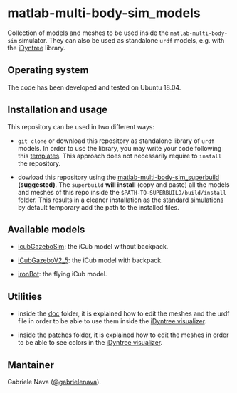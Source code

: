# matlab-multi-body-sim_models

Collection of models and meshes to be used inside the `matlab-multi-body-sim` simulator. They can also be used as standalone `urdf` models, e.g. with the [iDyntree](https://github.com/robotology/idyntree) library.

## Operating system

The code has been developed and tested on Ubuntu 18.04.

## Installation and usage

This repository can be used in two different ways:

- `git clone` or download this repository as standalone library of `urdf` models. In order to use the library, you may write your code following this [templates](https://github.com/gabrielenava/matlab-multi-body-sim_app/templates). This approach does not necessarily require to `install` the repository.

- dowload this repository using the [matlab-multi-body-sim_superbuild](https://github.com/gabrielenava/matlab-multi-body-sim_superbuild) **(suggested)**. The `superbuild` **will install** (copy and paste) all the models and meshes of this repo inside the `$PATH-TO-SUPERBUILD/build/install` folder. This results in a cleaner installation as the [standard simulations](https://github.com/gabrielenava/matlab-multi-body-sim_app) by default temporary add the path to the installed files.
 
## Available models

- [icubGazeboSim](models/icubGazeboSim): the iCub model without backpack.

- [iCubGazeboV2_5](models/iCubGazeboV2_5): the iCub model with backpack.

- [ironBot](models/ironBot): the flying iCub model.

## Utilities

- inside the [doc](doc) folder, it is explained how to edit the meshes and the urdf file in order to be able to use them inside the [iDyntree visualizer](https://github.com/robotology/idyntree/blob/master/src/visualization/src/Visualizer.cpp).

- inside the [patches](patches) folder, it is explained how to edit the meshes in order to be able to see colors in the [iDyntree visualizer](https://github.com/robotology/idyntree/blob/master/src/visualization/src/Visualizer.cpp).

## Mantainer

Gabriele Nava ([@gabrielenava](https://github.com/gabrielenava)).
